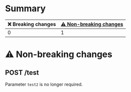 # Summary

| ❌ Breaking changes | [⚠️ Non-breaking changes](#non-breaking-changes) |
|--------------------|--------------------------------------------------|
| 0                  | 1                                                |

# <span id="non-breaking-changes"></span>⚠️ Non-breaking changes

## **POST** /test

Parameter `test2` is no longer required.
